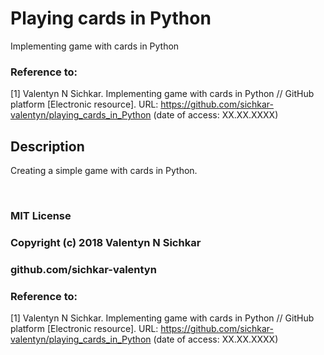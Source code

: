 # Playing cards in Python
Implementing game with cards in Python

### Reference to:
[1] Valentyn N Sichkar. Implementing game with cards in Python // GitHub platform [Electronic resource]. URL: https://github.com/sichkar-valentyn/playing_cards_in_Python (date of access: XX.XX.XXXX)

## Description
Creating a simple game with cards in Python.

<br/>

### MIT License
### Copyright (c) 2018 Valentyn N Sichkar
### github.com/sichkar-valentyn
### Reference to:
[1] Valentyn N Sichkar. Implementing game with cards in Python // GitHub platform [Electronic resource]. URL: https://github.com/sichkar-valentyn/playing_cards_in_Python (date of access: XX.XX.XXXX)
